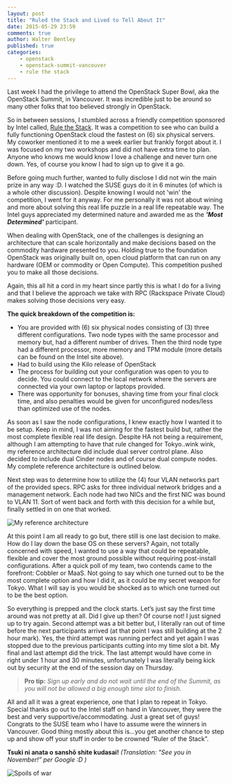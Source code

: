 ```yaml
---
layout: post
title: "Ruled the Stack and Lived to Tell About It"
date: 2015-05-29 23:59
comments: true
author: Walter Bentley
published: true
categories:
    - openstack
    - openstack-summit-vancouver
    - rule the stack
---
```


Last week I had the privilege to attend the OpenStack Super Bowl, aka the OpenStack Summit, in Vancouver.  It was incredible just to be around so many other folks that too believed strongly in OpenStack.

So in between sessions, I stumbled across a friendly competition sponsored by Intel called, [Rule the Stack](https://01.org/openstack/openstacksummitvancouverbc2015/rule-stack-vancouver).  It was a competition to see who can build a fully functioning OpenStack cloud the fastest on (6) six physical servers.  My coworker mentioned it to me a week earlier but frankly forgot about it.  I was focused on my two workshops and did not have extra time to plan.  Anyone who knows me would know I love a challenge and never turn one down.  Yes, of course you know I had to sign up to give it a go.

Before going much further, wanted to fully disclose I did not win the main prize in any way :D.  I watched the SUSE guys do it in 6 minutes (of which is a whole other discussion).  Despite knowing I would not 'win' the competition, I went for it anyway.  For me personally it was not about wining and more about solving this real life puzzle in a real life repeatable way.  The Intel guys appreciated my determined nature and awarded me as the ***'Most Determined'*** participant.

When dealing with OpenStack, one of the challenges is designing an architecture that can scale horizontally and make decisions based on the commodity hardware presented to you.  Holding true to the foundation OpenStack was originally built on, open cloud platform that can run on any hardware (OEM or commodity or Open Compute).  This competition pushed you to make all those decisions. 

Again, this all hit a cord in my heart since partly this is what I do for a living and that I believe the approach we take with RPC (Rackspace Private Cloud) makes solving those decisions very easy.

**The quick breakdown of the competition is:**

* You are provided with (6) six physical nodes consisting of (3) three different configurations.  Two node types with the same processor and memory but, had a different number of drives.  Then the third node type had a different processor, more memory and TPM module (more details can be found on the Intel site above).
* Had to build using the Kilo release of OpenStack
* The process for building out your configuration was open to you to decide.  You could connect to the local network where the servers are connected via your own laptop or laptops provided.
* There was opportunity for bonuses, shaving time from your final clock time, and also penalties would be given for unconfigured nodes/less than optimized use of the nodes.

As soon as I saw the node configurations, I knew exactly how I wanted it to be setup.  Keep in mind, I was not aiming for the fastest build but, rather the most complete flexible real life design.  Despite HA not being a requirement, although I am attempting to have that rule changed for Tokyo..wink wink, my reference architecture did include dual server control plane.  Also decided to include dual Cinder nodes and of course dual compute nodes.  My complete reference architecture is outlined below.

Next step was to determine how to utilize the (4) four VLAN networks part of the provided specs.  RPC asks for three individual network bridges and a management network.  Each node had two NICs and the first NIC was bound to VLAN 11.  Sort of went back and forth with this decision for a while but, finally settled in on one that worked.

![My reference architecture](http://www.hitchnyc.com/content/images/2015/05/rulethestack-ref.png)

At this point I am all ready to go but, there still is one last decision to make.  How do I lay down the base OS on these servers?  Again, not totally concerned with speed, I wanted to use a way that could be repeatable, flexible and cover the most ground possible without requiring post-install configurations.  After a quick poll of my team, two contends came to the forefront: Cobbler or MaaS.  Not going to say which one turned out to be the most complete option and how I did it, as it could be my secret weapon for Tokyo.  What I will say is you would be shocked as to which one turned out to be the best option.

So everything is prepped and the clock starts.  Let’s just say the first time around was not pretty at all.  Did I give up then?  Of course not!  I just signed up to try again.  Second attempt was a bit better but, I literally ran out of time before the next participants arrived (at that point I was still building at the 2 hour mark).  Yes, the third attempt was running perfect and yet again I was stopped due to the previous participants cutting into my time slot a bit. My final and last attempt did the trick.  The last attempt would have come in right under 1 hour and 30 minutes, unfortunately I was literally being kick out by security at the end of the session day on Thursday. 

>**Pro tip:** *Sign up early and do not wait until the end of the Summit, as you will not be allowed a big enough time slot to finish.*

All and all it was a great experience, one that I plan to repeat in Tokyo.  Special thanks go out to the Intel staff on hand in Vancouver, they were the best and very supportive/accommodating.  Just a great set of guys!  Congrats to the SUSE team who I have to assume were the winners in Vancouver.  Good thing mostly about this is...you get another chance to step up and show off your stuff in order to be crowned “Ruler of the Stack”.  

**Tsuki ni anata o sanshō shite kudasai!** *(Translation: "See you in November!” per Google :D )*

![Spoils of war](http://www.hitchnyc.com/content/images/2015/05/rts-pic2.jpeg)